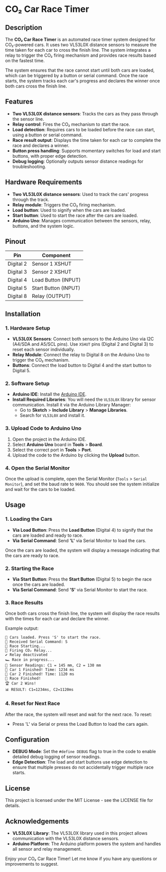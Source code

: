# CO₂ Car Race Timer

## Description

The **CO₂ Car Race Timer** is an automated race timer system designed for CO₂-powered cars. It uses two VL53L0X distance sensors to measure the time taken for each car to cross the finish line. The system integrates a relay to trigger the CO₂ firing mechanism and provides race results based on the fastest time. 

The system ensures that the race cannot start until both cars are loaded, which can be triggered by a button or serial command. Once the race starts, the system tracks each car's progress and declares the winner once both cars cross the finish line.

## Features

- **Two VL53L0X distance sensors**: Tracks the cars as they pass through the sensor line.
- **Relay control**: Fires the CO₂ mechanism to start the race.
- **Load detection**: Requires cars to be loaded before the race can start, using a button or serial command.
- **Race result output**: Displays the time taken for each car to complete the race and declares a winner.
- **Button press handling**: Supports momentary switches for load and start buttons, with proper edge detection.
- **Debug logging**: Optionally outputs sensor distance readings for troubleshooting.

## Hardware Requirements

- **Two VL53L0X distance sensors**: Used to track the cars' progress through the track.
- **Relay module**: Triggers the CO₂ firing mechanism.
- **Load button**: Used to signify when the cars are loaded.
- **Start button**: Used to start the race after the cars are loaded.
- **Arduino Uno**: Manages communication between the sensors, relay, buttons, and the system logic.

## Pinout

| Pin       | Component            |
|-----------|----------------------|
| Digital 2 | Sensor 1 XSHUT       |
| Digital 3 | Sensor 2 XSHUT       |
| Digital 4 | Load Button (INPUT)  |
| Digital 5 | Start Button (INPUT) |
| Digital 8 | Relay (OUTPUT)       |

## Installation

### 1. Hardware Setup

- **VL53L0X Sensors**: Connect both sensors to the Arduino Uno via I2C (A4/SDA and A5/SCL pins). Use `XSHUT` pins (Digital 2 and Digital 3) to reset each sensor individually.
- **Relay Module**: Connect the relay to Digital 8 on the Arduino Uno to trigger the CO₂ mechanism.
- **Buttons**: Connect the load button to Digital 4 and the start button to Digital 5.

### 2. Software Setup

- **Arduino IDE**: Install the [Arduino IDE](https://www.arduino.cc/en/software).
- **Install Required Libraries**: You will need the `VL53L0X` library for sensor communication. Install it via the Arduino Library Manager:
  - Go to **Sketch** > **Include Library** > **Manage Libraries**.
  - Search for `VL53L0X` and install it.

### 3. Upload Code to Arduino Uno

1. Open the project in the Arduino IDE.
2. Select **Arduino Uno** board in **Tools** > **Board**.
3. Select the correct port in **Tools** > **Port**.
4. Upload the code to the Arduino by clicking the **Upload** button.

### 4. Open the Serial Monitor

Once the upload is complete, open the Serial Monitor (`Tools` > `Serial Monitor`), and set the baud rate to `9600`. You should see the system initialize and wait for the cars to be loaded.

## Usage

### 1. **Loading the Cars**
- **Via Load Button**: Press the **Load Button** (Digital 4) to signify that the cars are loaded and ready to race.
- **Via Serial Command**: Send **'L'** via Serial Monitor to load the cars.

Once the cars are loaded, the system will display a message indicating that the cars are ready to race.

### 2. **Starting the Race**
- **Via Start Button**: Press the **Start Button** (Digital 5) to begin the race once the cars are loaded.
- **Via Serial Command**: Send **'S'** via Serial Monitor to start the race.

### 3. **Race Results**
Once both cars cross the finish line, the system will display the race results with the times for each car and declare the winner.

Example output:
```
🚦 Cars loaded. Press 'S' to start the race.
📩 Received Serial Command: S
🚦 Race Starting...
🔹 Firing CO₂ Relay...
✔ Relay deactivated
🏎 Race in progress...
📏 Sensor Readings: C1 = 145 mm, C2 = 130 mm
🏁 Car 1 Finished! Time: 1234 ms
🏁 Car 2 Finished! Time: 1120 ms
🎉 Race Finished!
🏆 Car 2 Wins!
📊 RESULT: C1=1234ms, C2=1120ms
```

### 4. **Reset for Next Race**

After the race, the system will reset and wait for the next race. To reset:
- Press 'L' via Serial or press the Load Button to load the cars again.

## Configuration

- **DEBUG Mode**: Set the `#define DEBUG` flag to true in the code to enable detailed debug logging of sensor readings.
- **Edge Detection**: The load and start buttons use edge detection to ensure that multiple presses do not accidentally trigger multiple race starts.

## License

This project is licensed under the MIT License - see the LICENSE file for details.

## Acknowledgements

- **VL53L0X Library**: The VL53L0X library used in this project allows communication with the VL53L0X distance sensors.
- **Arduino Platform**: The Arduino platform powers the system and handles all sensor and relay management.

Enjoy your CO₂ Car Race Timer! Let me know if you have any questions or improvements to suggest.